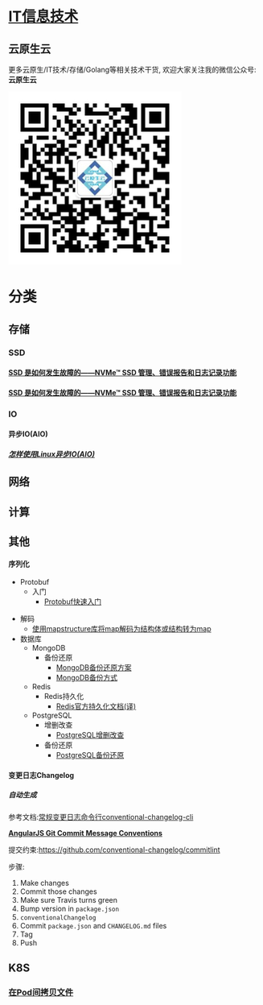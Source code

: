 # [IT信息技术](https://github.com/ssbandjl/it)

## 云原生云

更多云原生/IT技术/存储/Golang等相关技术干货, 欢迎大家关注我的微信公众号:**云原生云**

![云原生云二维码](img/云原生云二维码大.gif)

# 分类

## 存储

### SSD

#### [SSD 是如何发生故障的——NVMe™ SSD 管理、错误报告和日志记录功能](./storage/ssd/how-ssds-fail/SSD是如何发生故障的-NVMe™SSD管理-错误报告和日志记录功能.md)
#### [SSD 是如何发生故障的——NVMe™ SSD 管理、错误报告和日志记录功能](./storage/ssd/how-ssds-fail/SSD是如何发生故障的-NVMe™SSD管理-错误报告和日志记录功能.md)

### IO

#### 异步IO(AIO)

##### [怎样使用Linux异步IO(AIO)](./linux/io/aio/怎样使用Linux异步IO(AIO).md)



## 网络

## 计算

## 其他

  #### 序列化
 - Protobuf
   - 入门
     - [Protobuf快速入门](./serialize/protobuf/README.md)

  + 解码
    * [使用mapstructure库将map解码为结构体或结构转为map](./decode/mapstructure/README.md)
  + 数据库
    * MongoDB
      - 备份还原
        + [MongoDB备份还原方案](./db/mongodb/backupAndRestore/MongoDB备份还原方案.md)
        + [MongoDB备份方式](./db/mongodb/backupAndRestore/MongodbBackupMethods.md)
    * Redis
      - Redis持久化
        + [Redis官方持久化文档(译)](./db/redis/persistence/RedisPersistence.md)
    * PostgreSQL
      - 增删改查
        + [PostgreSQL增删改查](./db/postgresql/curd/PostgresqlCRUD.md)
      - 备份还原
        + [PostgreSQL备份还原](./db/postgresql/backupAndRestore/README.md)

  #### 变更日志Changelog
##### 自动生成

参考文档:[常规变更日志命令行conventional-changelog-cli](https://github.com/conventional-changelog/conventional-changelog/tree/master/packages/conventional-changelog-cli)

[**AngularJS Git Commit Message Conventions**](https://docs.google.com/document/d/1QrDFcIiPjSLDn3EL15IJygNPiHORgU1_OOAqWjiDU5Y/edit#heading=h.uyo6cb12dt6w)

提交约束:https://github.com/conventional-changelog/commitlint

步骤:

1. Make changes
2. Commit those changes
3. Make sure Travis turns green
4. Bump version in `package.json`
5. `conventionalChangelog`
6. Commit `package.json` and `CHANGELOG.md` files
7. Tag
8. Push

## K8S

### [在Pod间拷贝文件](k8s/pod/copyFilePod2Pod/在pod间拷贝文件.md)


